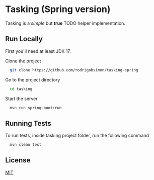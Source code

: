 
# Tasking (Spring version)

Tasking is a _simple_ but __true__ TODO helper implementation.




## Run Locally

First you'll need at least JDK 17.

Clone the project

```bash
  git clone https://github.com/rodrigobsimon/tasking-spring
```

Go to the project directory

```bash
  cd tasking
```

Start the server

```bash
  mvn run spring-boot:run
```


## Running Tests

To run tests, inside tasking project folder, run the following command

```bash
  mvn clean test
```


## License

[MIT](https://choosealicense.com/licenses/mit/)


